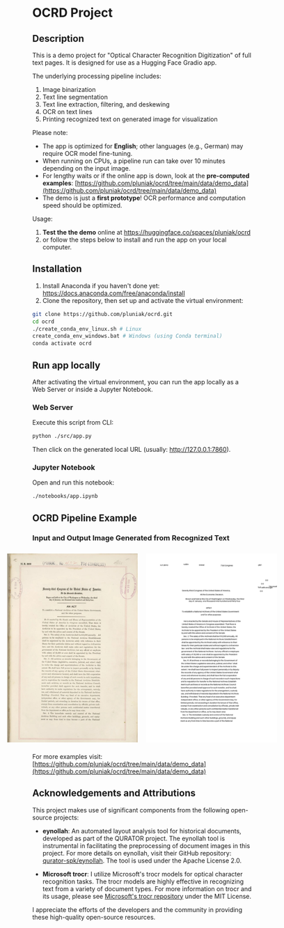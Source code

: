 # OCRD Project

## Description
This is a demo project for "Optical Character Recognition Digitization" of full text pages. It is designed for use as a Hugging Face Gradio app. 

The underlying processing pipeline includes:
  1. Image binarization
  2. Text line segmentation
  3. Text line extraction, filtering, and deskewing
  4. OCR on text lines
  5. Printing recognized text on generated image for visualization

Please note:
- The app is optimized for **English**; other languages (e.g., German) may require OCR model fine-tuning.
- When running on CPUs, a pipeline run can take over 10 minutes depending on the input image.
- For lengthy waits or if the online app is down, look at the **pre-computed examples**: [https://github.com/pluniak/ocrd/tree/main/data/demo_data](https://github.com/pluniak/ocrd/tree/main/data/demo_data)
- The demo is just a **first prototype**! OCR performance and computation speed should be optimized.

Usage:
  1. **Test the the demo** online at https://huggingface.co/spaces/pluniak/ocrd
  2. or follow the steps below to install and run the app on your local computer.

## Installation
  1. Install Anaconda if you haven't done yet: https://docs.anaconda.com/free/anaconda/install
  2. Clone the repository, then set up and activate the virtual environment:
```bash
git clone https://github.com/pluniak/ocrd.git
cd ocrd
./create_conda_env_linux.sh # Linux
create_conda_env_windows.bat # Windows (using Conda terminal)
conda activate ocrd
```

## Run app locally
After activating the virtual environment, you can run the app locally as a Web Server or inside a Jupyter Notebook.
### Web Server
Execute this script from CLI:
```bash
python ./src/app.py
```
Then click on the generated local URL (usually: http://127.0.0.1:7860).
### Jupyter Notebook
Open and run this notebook:
```bash
./notebooks/app.ipynb
```

## OCRD Pipeline Example

### Input and Output Image Generated from Recognized Text

<div style="display: flex; justify-content: center; align-items: center;">
  <img src="./data/demo_data/act_image.jpg" alt="Input Image" width="300" style="margin: 10px;"/>
  <img src="./data/demo_data/act_genImg.jpg" alt="Output Image" width="300" style="margin: 10px;"/>
</div>

For more examples visit: [https://github.com/pluniak/ocrd/tree/main/data/demo_data](https://github.com/pluniak/ocrd/tree/main/data/demo_data)


## Acknowledgements and Attributions

This project makes use of significant components from the following open-source projects:

- **eynollah**: An automated layout analysis tool for historical documents, developed as part of the QURATOR project. The eynollah tool is instrumental in facilitating the preprocessing of document images in this project. For more details on eynollah, visit their GitHub repository: [qurator-spk/eynollah](https://github.com/qurator-spk/eynollah). The tool is used under the Apache License 2.0.

- **Microsoft trocr**: I utilize Microsoft's trocr models for optical character recognition tasks. The trocr models are highly effective in recognizing text from a variety of document types. For more information on trocr and its usage, please see [Microsoft's trocr repository](https://github.com/microsoft/unilm) under the MIT License.

I appreciate the efforts of the developers and the community in providing these high-quality open-source resources.
